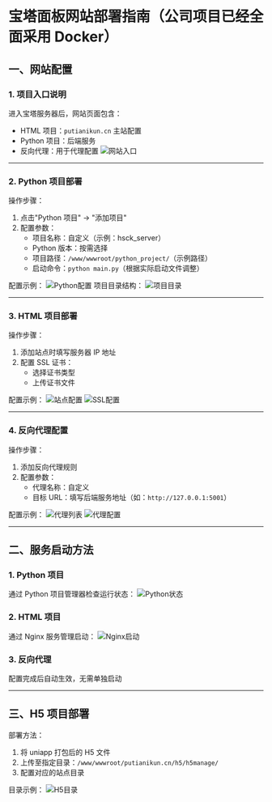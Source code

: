 # 宝塔面板网站部署指南（公司项目已经全面采用 Docker）

## 一、网站配置

### 1. 项目入口说明

进入宝塔服务器后，网站页面包含：

- HTML 项目：`putianikun.cn` 主站配置
- Python 项目：后端服务
- 反向代理：用于代理配置
  ![网站入口](../../../src/image/图片3.1.png)

---

### 2. Python 项目部署

操作步骤：

1. 点击"Python 项目" -> "添加项目"
2. 配置参数：
   - 项目名称：自定义（示例：hsck_server）
   - Python 版本：按需选择
   - 项目路径：`/www/wwwroot/python_project/`（示例路径）
   - 启动命令：`python main.py`（根据实际启动文件调整）

配置示例：
![Python配置](../../../src/image/t_image2.png)
项目目录结构：
![项目目录](../../../src/image/t_image3.png)

---

### 3. HTML 项目部署

操作步骤：

1. 添加站点时填写服务器 IP 地址
2. 配置 SSL 证书：
   - 选择证书类型
   - 上传证书文件

配置示例：
![站点配置](../../../src/image/t_image5.png)
![SSL配置](../../../src/image/t_image4.png)

---

### 4. 反向代理配置

操作步骤：

1. 添加反向代理规则
2. 配置参数：
   - 代理名称：自定义
   - 目标 URL：填写后端服务地址（如：`http://127.0.0.1:5001`）

配置示例：
![代理列表](../../../src/image/t_image6.png)
![代理配置](../../../src/image/t_image7.png)

---

## 二、服务启动方法

### 1. Python 项目

通过 Python 项目管理器检查运行状态：
![Python状态](../../../src/image/t_image8.png)

### 2. HTML 项目

通过 Nginx 服务管理启动：
![Nginx启动](../../../src/image/t_image9.png)

### 3. 反向代理

配置完成后自动生效，无需单独启动

---

## 三、H5 项目部署

部署方法：

1. 将 uniapp 打包后的 H5 文件
2. 上传至指定目录：`/www/wwwroot/putianikun.cn/h5/h5manage/`
3. 配置对应的站点目录

目录示例：
![H5目录](../../../src/image/t_image10.png)
